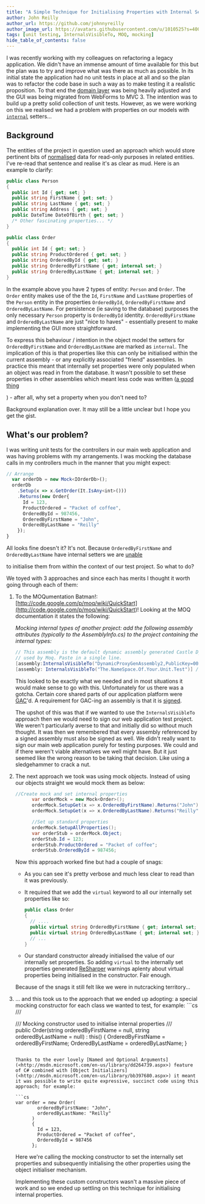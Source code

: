 ```yaml
---
title: "A Simple Technique for Initialising Properties with Internal Setters for Unit Testing"
author: John Reilly
author_url: https://github.com/johnnyreilly
author_image_url: https://avatars.githubusercontent.com/u/1010525?s=400&u=294033082cfecf8ad1645b4290e362583b33094a&v=4
tags: [unit testing, InternalsVisibleTo, MOQ, mocking]
hide_table_of_contents: false
---
```

I was recently working with my colleagues on refactoring a legacy application. We didn't have an immense amount of time available for this but the plan was to try and improve what was there as much as possible. In its initial state the application had no unit tests in place at all and so the plan was to refactor the code base in such a way as to make testing it a realistic proposition. To that end the [domain layer](<http://en.wikipedia.org/wiki/Domain_layer>) was being heavily adjusted and the GUI was being migrated from WebForms to MVC 3. The intention was to build up a pretty solid collection of unit tests. However, as we were working on this we realised we had a problem with properties on our models with [`internal`](<http://msdn.microsoft.com/en-us/library/7c5ka91b(v=vs.80).aspx>) setters...

 ## Background

The entities of the project in question used an approach which would store pertinent bits of [normalised](<http://en.wikipedia.org/wiki/Database_normalization>) data for read-only purposes in related entities. I've re-read that sentence and realise it's as clear as mud. Here is an example to clarify:

```cs
public class Person
{
  public int Id { get; set; }
  public string FirstName { get; set; }
  public string LastName { get; set; }
  public string Address { get; set; }
  public DateTime DateOfBirth { get; set; }
  /* Other fascinating properties... */
}

public class Order
{
  public int Id { get; set; }
  public string ProductOrdered { get; set; }
  public string OrderedById { get; set; }
  public string OrderedByFirstName { get; internal set; }
  public string OrderedByLastName { get; internal set; }
}
```

In the example above you have 2 types of entity: `Person` and `Order`. The `Order` entity makes use of the the `Id`, `FirstName` and `LastName` properties of the `Person` entity in the properties `OrderedById`, `OrderedByFirstName` and `OrderedByLastName`. For persistence (ie saving to the database) purposes the only necessary `Person` property is `OrderedById` identity. `OrderedByFirstName` and `OrderedByLastName` are just "nice to haves" - essentially present to make implementing the GUI more straightforward.

To express this behaviour / intention in the object model the setters for `OrderedByFirstName` and `OrderedByLastName` are marked as `internal`. The implication of this is that properties like this can only be initialised within the current assembly - or any explicitly associated "friend" assemblies. In practice this meant that internally set properties were only populated when an object was read in from the database. It wasn't possible to set these properties in other assemblies which meant less code was written (<u>a good thing</u>

) - after all, why set a property when you don't need to?

Background explanation over. It may still be a little unclear but I hope you get the gist.

## What's our problem?

I was writing unit tests for the controllers in our main web application and was having problems with my arrangements. I was mocking the database calls in my controllers much in the manner that you might expect:

```ts
// Arrange
  var orderDb = new Mock<IOrderDb>();
  orderDb
    .Setup(x => x.GetOrder(It.IsAny<int>()))
    .Returns(new Order{
      Id = 123,
      ProductOrdered = "Packet of coffee",
      OrderedById = 987456,
      OrderedByFirstName = "John",
      OrderedByLastName = "Reilly"
    });
}
```

All looks fine doesn't it? It's not. Because `OrderedByFirstName` and `OrderedByLastName` have internal setters we are <u>unable</u>

 to initialise them from within the context of our test project. So what to do?

We toyed with 3 approaches and since each has merits I thought it worth going through each of them:

1. To the MOQumentation Batman!: [http://code.google.com/p/moq/wiki/QuickStart](<http://code.google.com/p/moq/wiki/QuickStart>)! Looking at the MOQ documentation it states the following:

    *Mocking internal types of another project: add the following assembly attributes (typically to the AssemblyInfo.cs) to the project containing the internal types:*

    ```cs
    // This assembly is the default dynamic assembly generated Castle DynamicProxy, 
    // used by Moq. Paste in a single line.
    [assembly:InternalsVisibleTo("DynamicProxyGenAssembly2,PublicKey=0024000004800000940000000602000000240000525341310004000001000100c547cac37abd99c8db225ef2f6c8a3602f3b3606cc9891605d02baa56104f4cfc0734aa39b93bf7852f7d9266654753cc297e7d2edfe0bac1cdcf9f717241550e0a7b191195b7667bb4f64bcb8e2121380fd1d9d46ad2d92d2d15605093924cceaf74c4861eff62abf69b9291ed0a340e113be11e6a7d3113e92484cf7045cc7")]
    [assembly: InternalsVisibleTo("The.NameSpace.Of.Your.Unit.Test")] //I'd hope it was shorter than that...
    ```

    This looked to be exactly what we needed and in most situations it would make sense to go with this. Unfortunately for us there was a gotcha. Certain core shared parts of our application platform were [GAC](<http://en.wikipedia.org/wiki/Global_Assembly_Cache>)'d. A requirement for GAC-ing an assembly is that it is [signed](<http://msdn.microsoft.com/en-us/library/xc31ft41.aspx>).

    The upshot of this was that if we wanted to use the `InternalsVisibleTo` approach then we would need to sign our web application test project. We weren't particularly averse to that and initially did so without much thought. It was then we remembered that every assembly referenced by a signed assembly must also be signed as well. We didn't really want to sign our main web application purely for testing purposes. We could and if there weren't viable alternatives we well might have. But it just seemed like the wrong reason to be taking that decision. Like using a sledgehammer to crack a nut.

2. The next approach we took was using mock objects. Instead of using our objects straight we would mock them as below:

    ```cs
    //Create mock and set internal properties
          var orderMock = new Mock<Order>();
          orderMock.SetupGet(x => x.OrderedByFirstName).Returns("John");
          orderMock.SetupGet(x => x.OrderedByLastName).Returns("Reilly");

          //Set up standard properties
          orderMock.SetupAllProperties();
          var orderStub = orderMock.Object;
          orderStub.Id = 123;
          orderStub.ProductOrdered = "Packet of coffee";
          orderStub.OrderedById = 987456;
    ```

    Now this approach worked fine but had a couple of snags:

    - As you can see it's pretty verbose and much less clear to read than it was previously.
    - It required that we add the `virtual` keyword to all our internally set properties like so: 

        ```cs
        public class Order
        {
          // ....
          public virtual string OrderedByFirstName { get; internal set; }
          public virtual string OrderedByLastName { get; internal set; }
          // ...
        }
        ```

    - Our standard constructor already initialised the value of our internally set properties. So adding `virtual` to the internally set properties generated [ReSharper](<http://www.jetbrains.com/resharper/>) warnings aplenty about virtual properties being initialised in the constructor. Fair enough.

    <!-- -->

    Because of the snags it still felt like we were in nutcracking territory...

3. ... and this took us to the approach that we ended up adopting: a special mocking constructor for each class we wanted to test, for example: ```cs
    /// <summary>
        /// Mocking constructor used to initialise internal properties
        /// </summary>
        public Order(string orderedByFirstName = null, string orderedByLastName = null)
          : this()
        {
          OrderedByFirstName = orderedByFirstName;
          OrderedByLastName = orderedByLastName;
        }
    ```

    Thanks to the ever lovely [Named and Optional Arguments](<http://msdn.microsoft.com/en-us/library/dd264739.aspx>) feature of C# combined with [Object Initializers](<http://msdn.microsoft.com/en-us/library/bb397680.aspx>) it meant it was possible to write quite expressive, succinct code using this approach; for example:

    ```cs
    var order = new Order(
            orderedByFirstName: "John",
            orderedByLastName: "Reilly"
          )
          {
            Id = 123,
            ProductOrdered = "Packet of coffee",
            OrderedById = 987456
          };
    ```

    Here we're calling the mocking constructor to set the internally set properties and subsequently initialising the other properties using the object initialiser mechanism.

    Implementing these custom constructors wasn't a massive piece of work and so we ended up settling on this technique for initialising internal properties.


<!-- -->


